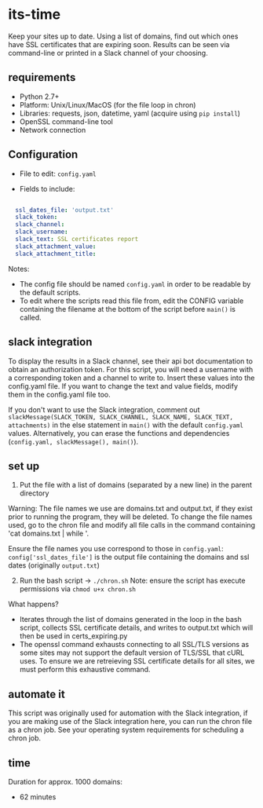 # its-time

Keep your sites up to date.
Using a list of domains, find out which ones have SSL certificates that are expiring soon.
Results can be seen via command-line or printed in a Slack channel of your choosing.

## requirements

* Python 2.7+
* Platform: Unix/Linux/MacOS (for the file loop in chron)
* Libraries: requests, json, datetime, yaml (acquire using `pip install`)
* OpenSSL command-line tool
* Network connection

## Configuration
* File to edit: `config.yaml`

* Fields to include:
```yaml

  ssl_dates_file: 'output.txt'
  slack_token:
  slack_channel:
  slack_username:
  slack_text: SSL certificates report
  slack_attachment_value:
  slack_attachment_title:
```

Notes:
 - The config file should be named ```config.yaml``` in order to be readable by the default scripts.
 - To edit where the scripts read this file from, edit the CONFIG variable containing the filename at the bottom of the script before `main()` is called.

## slack integration

To display the results in a Slack channel, see their api bot documentation to obtain an authorization token. For this script, you will need a username with a corresponding token and a channel to write to. Insert these values into the config.yaml file. If you want to change the text and value fields, modify them in the config.yaml file too.

If you don't want to use the Slack integration, comment out
`slackMessage(SLACK_TOKEN, SLACK_CHANNEL, SLACK_NAME, SLACK_TEXT, attachments)`
in the else statement in `main()` with the default `config.yaml` values. Alternatively, you can erase the functions and dependencies (`config.yaml, slackMessage(), main()`).

## set up

1) Put the file with a list of domains (separated by a new line) in the parent directory

Warning: The file names we use are domains.txt and output.txt, if they exist prior to running the program, they will be deleted. To change the file names used, go to the chron file and modify all file calls in the command containing 'cat domains.txt | while '.

Ensure the file names you use correspond to those in `config.yaml`:
`config['ssl_dates_file']` is the output file containing the domains and ssl dates (originally `output.txt`)

2) Run the bash script -> `./chron.sh`
Note: ensure the script has execute permissions via `chmod u+x chron.sh`

What happens?
 - Iterates through the list of domains generated in the loop in the bash script, collects SSL certificate details, and writes to output.txt which will then be used in certs_expiring.py
 - The openssl command exhausts connecting to all SSL/TLS versions as some sites may not support the default version of TLS/SSL that cURL uses. To ensure we are retreieving SSL certificate details for all sites, we must perform this exhaustive command.

## automate it

This script was originally used for automation with the Slack integration, if you are making use of the Slack integration here, you can run the chron file as a chron job. See your operating system requirements for scheduling a chron job.

## time
Duration for approx. 1000 domains:
 - 62 minutes
